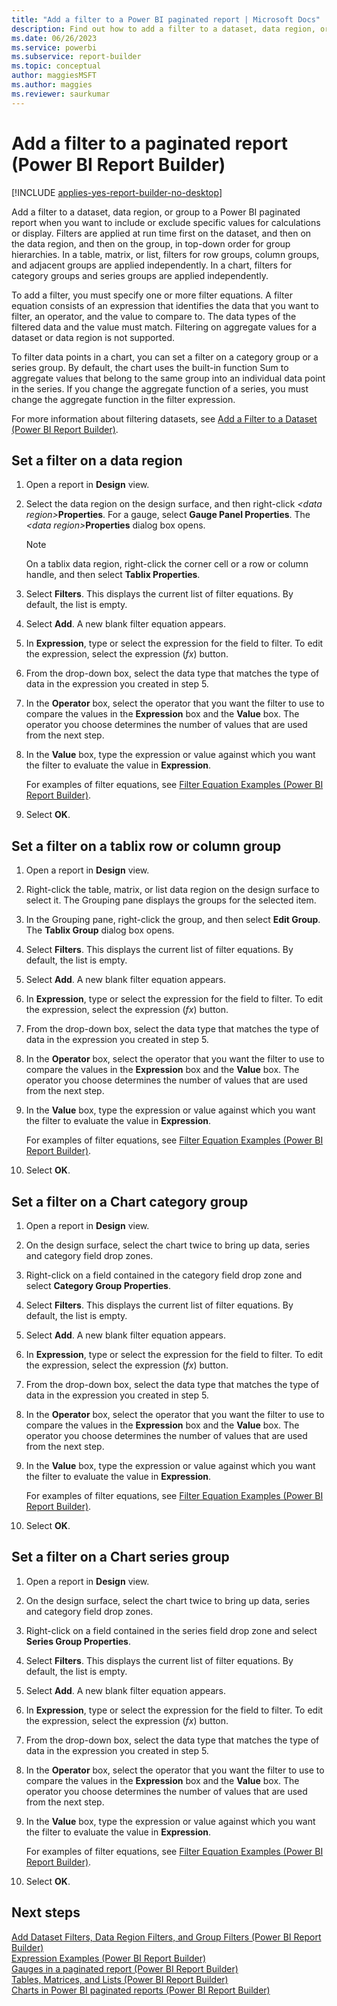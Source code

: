 ```yaml
---
title: "Add a filter to a Power BI paginated report | Microsoft Docs"
description: Find out how to add a filter to a dataset, data region, or group when you want to include or exclude specific values for calculations or display in a Power BI paginated report.
ms.date: 06/26/2023
ms.service: powerbi
ms.subservice: report-builder
ms.topic: conceptual
author: maggiesMSFT
ms.author: maggies
ms.reviewer: saurkumar
---
```

# Add a filter to a paginated report (Power BI Report Builder)

[!INCLUDE [applies-yes-report-builder-no-desktop](../../includes/applies-yes-report-builder-no-desktop.md)]

Add a filter to a dataset, data region, or group to a Power BI paginated report when you want to include or exclude specific values for calculations or display. Filters are applied at run time first on the dataset, and then on the data region, and then on the group, in top-down order for group hierarchies. In a table, matrix, or list, filters for row groups, column groups, and adjacent groups are applied independently. In a chart, filters for category groups and series groups are applied independently.  
  
 To add a filter, you must specify one or more filter equations. A filter equation consists of an expression that identifies the data that you want to filter, an operator, and the value to compare to. The data types of the filtered data and the value must match. Filtering on aggregate values for a dataset or data region is not supported.  
  
 To filter data points in a chart, you can set a filter on a category group or a series group. By default, the chart uses the built-in function Sum to aggregate values that belong to the same group into an individual data point in the series. If you change the aggregate function of a series, you must change the aggregate function in the filter expression.  
  
 For more information about filtering datasets, see [Add a Filter to a Dataset (Power BI Report Builder)](/sql/reporting-services/report-data/add-a-filter-to-a-dataset-report-builder-and-ssrs).  
  
  
## Set a filter on a data region  
  
1.  Open a report in **Design** view.  
  
2.  Select the data region on the design surface, and then right-click _\<data region>_**Properties**. For a gauge, select **Gauge Panel Properties**. The _\<data region>_**Properties** dialog box opens.  
  
    > [!NOTE]  
    >  On a tablix data region, right-click the corner cell or a row or column handle, and then select **Tablix Properties**.  
  
3.  Select **Filters**. This displays the current list of filter equations. By default, the list is empty.  
  
4.  Select **Add**. A new blank filter equation appears.  
  
5.  In **Expression**, type or select the expression for the field to filter. To edit the expression, select the expression (*fx*) button.  
  
6.  From the drop-down box, select the data type that matches the type of data in the expression you created in step 5.  
  
7.  In the **Operator** box, select the operator that you want the filter to use to compare the values in the **Expression** box and the **Value** box. The operator you choose determines the number of values that are used from the next step.  
  
8.  In the **Value** box, type the expression or value against which you want the filter to evaluate the value in **Expression**.  
  
     For examples of filter equations, see [Filter Equation Examples (Power BI Report Builder)](/sql/reporting-services/report-design/filter-equation-examples-report-builder-and-ssrs).  
  
9.  Select **OK**.
  
## Set a filter on a tablix row or column group  
  
1.  Open a report in **Design** view.  
  
2.  Right-click the table, matrix, or list data region on the design surface to select it. The Grouping pane displays the groups for the selected item.  
  
3.  In the Grouping pane, right-click the group, and then select **Edit Group**. The **Tablix Group** dialog box opens.  
  
4.  Select **Filters**. This displays the current list of filter equations. By default, the list is empty.  
  
5.  Select **Add**. A new blank filter equation appears.  
  
6.  In **Expression**, type or select the expression for the field to filter. To edit the expression, select the expression (*fx*) button.  
  
7.  From the drop-down box, select the data type that matches the type of data in the expression you created in step 5.  
  
8.  In the **Operator** box, select the operator that you want the filter to use to compare the values in the **Expression** box and the **Value** box. The operator you choose determines the number of values that are used from the next step.  
  
9. In the **Value** box, type the expression or value against which you want the filter to evaluate the value in **Expression**.  
  
     For examples of filter equations, see [Filter Equation Examples (Power BI Report Builder)](/sql/reporting-services/report-design/filter-equation-examples-report-builder-and-ssrs).  
  
10. Select **OK**.
  
## Set a filter on a Chart category group  
  
1.  Open a report in **Design** view.  
  
2.  On the design surface, select the chart twice to bring up data, series and category field drop zones.  
  
3.  Right-click on a field contained in the category field drop zone and select **Category Group Properties**.  
  
4.  Select **Filters**. This displays the current list of filter equations. By default, the list is empty.  
  
5.  Select **Add**. A new blank filter equation appears.  
  
6.  In **Expression**, type or select the expression for the field to filter. To edit the expression, select the expression (*fx*) button.  
  
7.  From the drop-down box, select the data type that matches the type of data in the expression you created in step 5.  
  
8.  In the **Operator** box, select the operator that you want the filter to use to compare the values in the **Expression** box and the **Value** box. The operator you choose determines the number of values that are used from the next step.  
  
9. In the **Value** box, type the expression or value against which you want the filter to evaluate the value in **Expression**.  
  
     For examples of filter equations, see [Filter Equation Examples (Power BI Report Builder)](/sql/reporting-services/report-design/filter-equation-examples-report-builder-and-ssrs).  
  
10. Select **OK**.
  
## Set a filter on a Chart series group  
  
1.  Open a report in **Design** view.  
  
2.  On the design surface, select the chart twice to bring up data, series and category field drop zones.  
  
3.  Right-click on a field contained in the series field drop zone and select **Series Group Properties**.  
  
4.  Select **Filters**. This displays the current list of filter equations. By default, the list is empty.  
  
5.  Select **Add**. A new blank filter equation appears.  
  
6.  In **Expression**, type or select the expression for the field to filter. To edit the expression, select the expression (*fx*) button.  
  
7.  From the drop-down box, select the data type that matches the type of data in the expression you created in step 5.  
  
8.  In the **Operator** box, select the operator that you want the filter to use to compare the values in the **Expression** box and the **Value** box. The operator you choose determines the number of values that are used from the next step.  
  
9. In the **Value** box, type the expression or value against which you want the filter to evaluate the value in **Expression**.  
  
     For examples of filter equations, see [Filter Equation Examples (Power BI Report Builder)](/sql/reporting-services/report-design/filter-equation-examples-report-builder-and-ssrs).  
  
10. Select **OK**.
  
## Next steps  
 [Add Dataset Filters, Data Region Filters, and Group Filters (Power BI Report Builder)](../../paginated-reports/report-design/add-dataset-filters-data-region-filters-and-group-filters.md)   
 [Expression Examples (Power BI Report Builder)](../../paginated-reports/expressions/report-builder-expression-examples.md)   
 [Gauges in a paginated report (Power BI Report Builder)](../../paginated-reports/report-design/visualizations/gauges-report-builder.md)   
 [Tables, Matrices, and Lists (Power BI Report Builder)](/sql/reporting-services/report-design/tables-matrices-and-lists-report-builder-and-ssrs)   
 [Charts in Power BI paginated reports (Power BI Report Builder)](../../paginated-reports/report-design/visualizations/charts-report-builder.md)  
  
  
